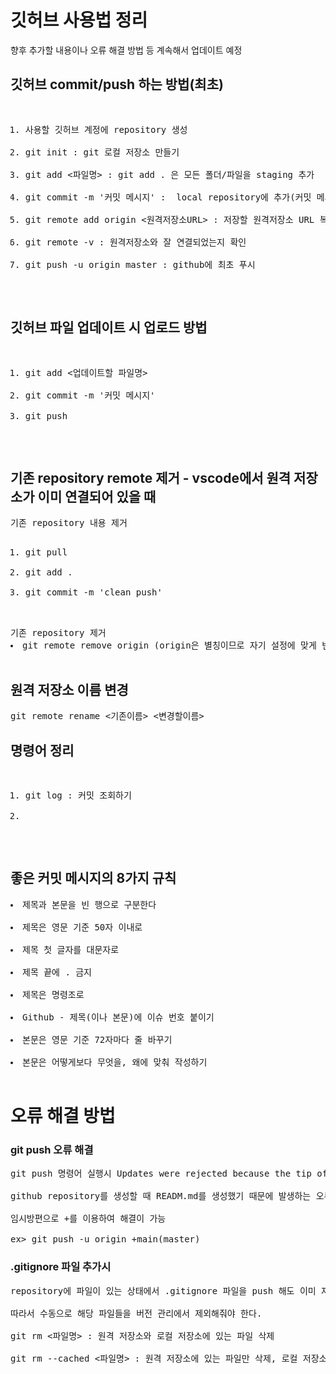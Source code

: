 # 깃허브 사용법 정리
향후 추가할 내용이나 오류 해결 방법 등 계속해서 업데이트 예정

## 깃허브 commit/push 하는 방법(최초)
<pre>
<ol>
<li>사용할 깃허브 계정에 repository 생성</li>
<li>git init : git 로컬 저장소 만들기</li>
<li>git add <파일명> : git add . 은 모든 폴더/파일을 staging 추가</li>
<li>git commit -m '커밋 메시지' :  local repository에 추가(커밋 메시지 필수 입력)</li>
<li>git remote add origin <원격저장소URL> : 저장할 원격저장소 URL 복사하여 붙여넣기</li>
<li>git remote -v : 원격저장소와 잘 연결되었는지 확인</li>
<li>git push -u origin master : github에 최초 푸시</li>
</ol>
</pre>

## 깃허브 파일 업데이트 시 업로드 방법
<pre>
<ol>
<li>git add <업데이트할 파일명></li>
<li>git commit -m '커밋 메시지'</li>
<li>git push</li>
</ol>
</pre>

## 기존 repository remote 제거 - vscode에서 원격 저장소가 이미 연결되어 있을 때
<pre>
기존 repository 내용 제거
<ol>
<li>git pull</li>
<li>git add .</li>
<li>git commit -m 'clean push'</li>
</ol>
기존 repository 제거
<li>git remote remove origin (origin은 별칭이므로 자기 설정에 맞게 변경) *대부분 별칭은 origin으로 설정함</li>
</pre>

## 원격 저장소 이름 변경
<pre>
git remote rename <기존이름> <변경할이름>
</pre>

## 명령어 정리
<pre>
<ol>
<li>git log : 커밋 조회하기</li>
<li></li>
</ol>
</pre>

## 좋은 커밋 메시지의 8가지 규칙
<pre>
<li>제목과 본문을 빈 행으로 구분한다</li>
<li>제목은 영문 기준 50자 이내로</li>
<li>제목 첫 글자를 대문자로</li>
<li>제목 끝에 . 금지</li>
<li>제목은 명령조로</li>
<li>Github - 제목(이나 본문)에 이슈 번호 붙이기</li>
<li>본문은 영문 기준 72자마다 줄 바꾸기</li>
<li>본문은 어떻게보다 무엇을, 왜에 맞춰 작성하기</li>
</pre>

# 오류 해결 방법
### git push 오류 해결
<pre>
git push 명령어 실행시 Updates were rejected because the tip of your current branch is behind its remote.. 와 같은 오류 발생<br>
github repository를 생성할 때 READM.md를 생성했기 때문에 발생하는 오류라고 함.<br>
임시방편으로 +를 이용하여 해결이 가능 <br>
ex> git push -u origin +main(master)
</pre>

### .gitignore 파일 추가시
<pre>
repository에 파일이 있는 상태에서 .gitignore 파일을 push 해도 이미 자신의 깃허브에 올라가 있는 파일들은 ignore 되지 않는다.<br>
따라서 수동으로 해당 파일들을 버전 관리에서 제외해줘야 한다.<br>
git rm <파일명> : 원격 저장소와 로컬 저장소에 있는 파일 삭제<br>
git rm --cached <파일명> : 원격 저장소에 있는 파일만 삭제, 로컬 저장소에서는 삭제x<br>
<pre>
